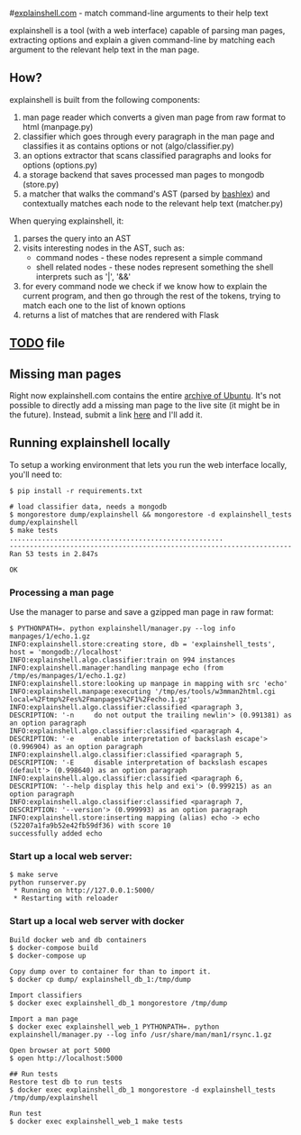 #[explainshell.com](http://www.explainshell.com) - match command-line arguments to their help text

explainshell is a tool (with a web interface) capable of parsing man pages, extracting options and
explain a given command-line by matching each argument to the relevant help text in the man page.

## How?

explainshell is built from the following components:

1. man page reader which converts a given man page from raw format to html (manpage.py)
2. classifier which goes through every paragraph in the man page and classifies
   it as contains options or not (algo/classifier.py)
3. an options extractor that scans classified paragraphs and looks for options (options.py)
4. a storage backend that saves processed man pages to mongodb (store.py)
5. a matcher that walks the command's AST (parsed by [bashlex](https://github.com/idank/bashlex)) and contextually matches each node
   to the relevant help text (matcher.py)

When querying explainshell, it:

1. parses the query into an AST
2. visits interesting nodes in the AST, such as:
    - command nodes - these nodes represent a simple command
    - shell related nodes - these nodes represent something the shell
      interprets such as '|', '&&'
3. for every command node we check if we know how to explain the current program,
   and then go through the rest of the tokens, trying to match each one to the
   list of known options
4. returns a list of matches that are rendered with Flask

## [TODO](https://raw.github.com/idank/explainshell/master/TODO) file

## Missing man pages

Right now explainshell.com contains the entire [archive of Ubuntu](http://manpages.ubuntu.com/). It's not
possible to directly add a missing man page to the live site (it might be in the future). Instead, submit a link [here](https://github.com/idank/explainshell/issues/1)
and I'll add it.

## Running explainshell locally

To setup a working environment that lets you run the web interface locally, you'll need to:

    $ pip install -r requirements.txt

    # load classifier data, needs a mongodb
    $ mongorestore dump/explainshell && mongorestore -d explainshell_tests dump/explainshell
    $ make tests
    .....................................................
    ----------------------------------------------------------------------
    Ran 53 tests in 2.847s

    OK

### Processing a man page

Use the manager to parse and save a gzipped man page in raw format:

    $ PYTHONPATH=. python explainshell/manager.py --log info manpages/1/echo.1.gz
    INFO:explainshell.store:creating store, db = 'explainshell_tests', host = 'mongodb://localhost'
    INFO:explainshell.algo.classifier:train on 994 instances
    INFO:explainshell.manager:handling manpage echo (from /tmp/es/manpages/1/echo.1.gz)
    INFO:explainshell.store:looking up manpage in mapping with src 'echo'
    INFO:explainshell.manpage:executing '/tmp/es/tools/w3mman2html.cgi local=%2Ftmp%2Fes%2Fmanpages%2F1%2Fecho.1.gz'
    INFO:explainshell.algo.classifier:classified <paragraph 3, DESCRIPTION: '-n     do not output the trailing newlin'> (0.991381) as an option paragraph
    INFO:explainshell.algo.classifier:classified <paragraph 4, DESCRIPTION: '-e     enable interpretation of backslash escape'> (0.996904) as an option paragraph
    INFO:explainshell.algo.classifier:classified <paragraph 5, DESCRIPTION: '-E     disable interpretation of backslash escapes (default'> (0.998640) as an option paragraph
    INFO:explainshell.algo.classifier:classified <paragraph 6, DESCRIPTION: '--help display this help and exi'> (0.999215) as an option paragraph
    INFO:explainshell.algo.classifier:classified <paragraph 7, DESCRIPTION: '--version'> (0.999993) as an option paragraph
    INFO:explainshell.store:inserting mapping (alias) echo -> echo (52207a1fa9b52e42fb59df36) with score 10
    successfully added echo

### Start up a local web server:

    $ make serve
    python runserver.py
     * Running on http://127.0.0.1:5000/
     * Restarting with reloader

### Start up a local web server with docker

    Build docker web and db containers
    $ docker-compose build
    $ docker-compose up

    Copy dump over to container for than to import it.
    $ docker cp dump/ explainshell_db_1:/tmp/dump

    Import classifiers
    $ docker exec explainshell_db_1 mongorestore /tmp/dump

    Import a man page
    $ docker exec explainshell_web_1 PYTHONPATH=. python explainshell/manager.py --log info /usr/share/man/man1/rsync.1.gz

    Open browser at port 5000
    $ open http://localhost:5000

    ## Run tests
    Restore test db to run tests
    $ docker exec explainshell_db_1 mongorestore -d explainshell_tests /tmp/dump/explainshell

    Run test
    $ docker exec explainshell_web_1 make tests
